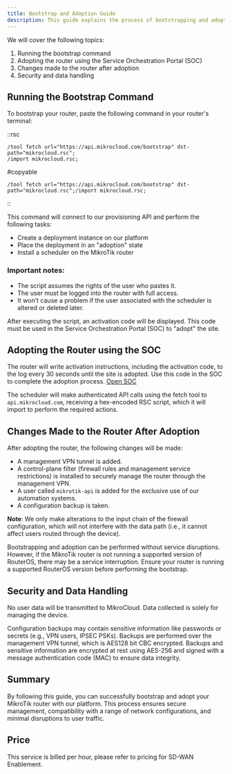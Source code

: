 ```yaml
---
title: Bootstrap and Adoption Guide
description: This guide explains the process of bootstrapping and adopting a MikroTik router to use with our management platform.
---
```


We will cover the following topics:

1. Running the bootstrap command
2. Adopting the router using the Service Orchestration Portal (SOC)
3. Changes made to the router after adoption
4. Security and data handling


## Running the Bootstrap Command

To bootstrap your router, paste the following command in your router's terminal:

::rsc
```
/tool fetch url="https://api.mikrocloud.com/bootstrap" dst-path="mikrocloud.rsc";
/import mikrocloud.rsc;
```

#copyable
```
/tool fetch url="https://api.mikrocloud.com/bootstrap" dst-path="mikrocloud.rsc";/import mikrocloud.rsc;
```
::

This command will connect to our provisioning API and perform the following tasks:

* Create a deployment instance on our platform
* Place the deployment in an "adoption" state
* Install a scheduler on the MikroTik router

### Important notes:

* The script assumes the rights of the user who pastes it.
* The user must be logged into the router with full access.
* It won't cause a problem if the user associated with the scheduler is altered or deleted later.

After executing the script, an activation code will be displayed. This code must be used in the Service Orchestration Portal (SOC) to "adopt" the site.

## Adopting the Router using the SOC
The router will write activation instructions, including the activation code, to the log every 30 seconds until the site is adopted. Use this code in the SOC to complete the adoption process. <a href="https://app.mikrocloud.com/new" target="_blank">Open SOC</a>

The scheduler will make authenticated API calls using the fetch tool to `api.mikrocloud.com`, receiving a hex-encoded RSC script, which it will import to perform the required actions.

## Changes Made to the Router After Adoption
After adopting the router, the following changes will be made:

* A management VPN tunnel is added.
* A control-plane filter (firewall rules and management service restrictions) is installed to securely manage the router through the management VPN.
* A user called `mikrotik-api` is added for the exclusive use of our automation systems.
* A configuration backup is taken.

__Note__: We only make alterations to the input chain of the firewall configuration, which will not interfere with the data path (i.e., it cannot affect users routed through the device).

Bootstrapping and adoption can be performed without service disruptions. However, if the MikroTik router is not running a supported version of RouterOS, there may be a service interruption. Ensure your router is running a supported RouterOS version before performing the bootstrap.

## Security and Data Handling
No user data will be transmitted to MikroCloud. Data collected is solely for managing the device.

Configuration backups may contain sensitive information like passwords or secrets (e.g., VPN users, IPSEC PSKs). Backups are performed over the management VPN tunnel, which is AES128 bit CBC encrypted. Backups and sensitive information are encrypted at rest using AES-256 and signed with a message authentication code (MAC) to ensure data integrity.

## Summary
By following this guide, you can successfully bootstrap and adopt your MikroTik router with our platform. This process ensures secure management, compatibility with a range of network configurations, and minimal disruptions to user traffic.

## Price
This service is billed per hour, please refer to pricing for SD-WAN Enablement.
